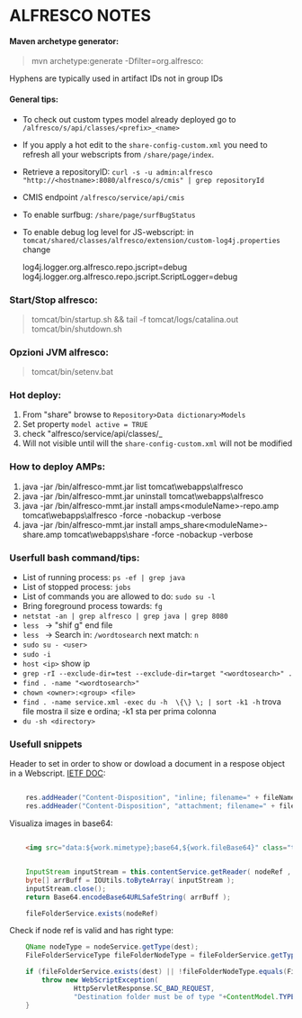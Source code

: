 # ALFRESCO NOTES 

#### Maven archetype generator:
> mvn archetype:generate -Dfilter=org.alfresco:

Hyphens are typically used in artifact IDs not in group IDs

#### General tips:

- To check out custom types model already deployed go to `/alfresco/s/api/classes/<prefix>_<name>`

- If you apply a hot edit to the `share-config-custom.xml` you need to refresh all your webscripts from `/share/page/index`.

- Retrieve a repositoryID: `curl -s -u admin:alfresco "http://<hostname>:8080/alfresco/s/cmis" | grep repositoryId `

- CMIS endpoint `/alfresco/service/api/cmis`

- To enable surfbug: `/share/page/surfBugStatus`

- To enable debug log level for JS-webscript: in `tomcat/shared/classes/alfresco/extension/custom-log4j.properties` change

	log4j.logger.org.alfresco.repo.jscript=debug
	log4j.logger.org.alfresco.repo.jscript.ScriptLogger=debug

### Start/Stop alfresco:
> tomcat/bin/startup.sh && tail -f tomcat/logs/catalina.out
> tomcat/bin/shutdown.sh

### Opzioni JVM alfresco:
> tomcat/bin/setenv.bat

### Hot deploy:
1. From "share" browse to `Repository>Data dictionary>Models`
2. Set property `model active = TRUE`
3. check "alfresco/service/api/classes/<prefix>_<name>
4. Will not visible until will the `share-config-custom.xml` will not be modified

### How to deploy AMPs:
1. java -jar /bin/alfresco-mmt.jar list      tomcat\webapps\alfresco
2. java -jar /bin/alfresco-mmt.jar uninstall <moduleName> tomcat\webapps\alfresco
3. java -jar /bin/alfresco-mmt.jar install   amps\<moduleName>-repo.amp tomcat\webapps\alfresco -force -nobackup -verbose
4. java -jar /bin/alfresco-mmt.jar install   amps_share\<moduleName>-share.amp tomcat\webapps\share -force -nobackup -verbose

### Userfull bash command/tips:
- List of running process: `ps -ef | grep java ` 
- List of stopped process: `jobs `
- List  of commands you are allowed to do: `sudo su -l `
- Bring foreground process towards: `fg ` 
- `netstat -an | grep alfresco | grep java | grep 8080 `
- `less ` -> "shif g" end file
- `less ` -> Search in: `/wordtosearch` next match: `n` 
- `sudo su - <user>`
- `sudo -i `
- `host <ip>` show ip
- `grep -rI --exclude-dir=test --exclude-dir=target "<wordtosearch>" . `
- `find . -name "<wordtosearch>" `
- `chown <owner>:<group> <file>`
- `find . -name service.xml -exec du -h  \{\} \; | sort -k1 -h` trova file mostra il size e ordina; -k1 sta per prima colonna
- `du -sh <directory>`

### Usefull snippets

Header to set in order to show or dowload a document in a respose object in a Webscript. [IETF DOC](www.ietf.org/rfc/rfc2183.txt):

``` java

    res.addHeader("Content-Disposition", "inline; filename=" + fileName);
    res.addHeader("Content-Disposition", "attachment; filename=" + fileName);
```

Visualiza images in base64:

``` html

    <img src="data:${work.mimetype};base64,${work.fileBase64}" class="thumbnail"/>
```

``` java

    InputStream inputStream = this.contentService.getReader( nodeRef , ContentModel.PROP_CONTENT ).getContentInputStream();
    byte[] arrBuff = IOUtils.toByteArray( inputStream );
    inputStream.close();
    return Base64.encodeBase64URLSafeString( arrBuff );
```

``` java
    fileFolderService.exists(nodeRef)
```

Check if node ref is valid and has right type:

``` java
    QName nodeType = nodeService.getType(dest);
    FileFolderServiceType fileFolderNodeType = fileFolderService.getType(nodeType);

    if (fileFolderService.exists(dest) || !fileFolderNodeType.equals(FileFolderServiceType.FOLDER) ) {
        throw new WebScriptException(
                HttpServletResponse.SC_BAD_REQUEST,
                "Destination folder must be of type "+ContentModel.TYPE_FOLDER);
    }
```
